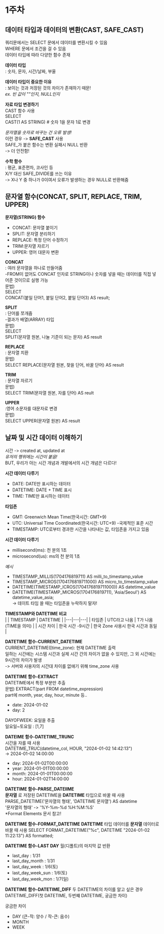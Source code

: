 # 1주차

## 데이터 타입과 데이터의 변환(CAST, SAFE_CAST)  

쿼리문에서는 SELECT 문에서 데이터를 변환시킬 수 있음  
WHERE 문에서 조건을 걸 수 있음   
데이터 타입에 따라 다양한 함수 존재   

__데이터 타입__   
: 숫자, 문자, 시간/날짜, 부울   

__데이터 타입이 중요한 이유__   
: 보이는 것과 저장된 것의 차이가 존재하기 때문!   
_ex. 빈 값이 ""인지, NULL인지_

__자료 타입 변경하기__   
CAST 함수 사용   
SELECT   
  CAST(1 AS STRING) # 숫자 1을 문자 1로 변경  

_문자열을 숫자로 바꾸는 건 오류 발생!_  
이런 경우 -> __SAFE_CAST__ 사용   
SAFE_가 붙은 함수는 변환 실패시 NULL 반환   
-> 더 안전함!   

__수학 함수__    
: 평균, 표준편차, 코사인 등   
X/Y 대신 SAFE_DIVIDE를 쓰는 이유   
-> X나 Y 중 하나가 0이여서 오류가 발생하는 경우 NULL로 반환해줌   


## 문자열 함수(CONCAT, SPLIT, REPLACE, TRIM, UPPER)   
__문자열(STRING) 함수__   
- CONCAT: 문자열 붙이기
- SPLIT: 문자열 분리하기
- REPLACE: 특정 단어 수정하기
- TRIM:문자열 자르기
- UPPER: 영어 대문자 변환  

__CONCAT__        
: 여러 문자열을 하나로 만들어줌     
-FROM이 없어도 CONCAT 인자로 STRING이나 숫자를 넣을 때는 데이터를 직접 넣어준 것이므로 실행 가능        
문법)     
SELECT    
    CONCAT(붙일 단어1, 붙일 단어2, 붙일 단어3) AS result;   

__SPLIT__      
: 단어를 쪼개줌     
-결과가 배열(ARRAY) 타입   
문법)     
SELECT  
    SPLIT(문자열 원본, 나눌 기준이 되는 문자) AS result    

__REPLACE__       
: 문자열 치환      
문법)       
SELECT
    REPLACE(문자열 원본, 찾을 단어, 바꿀 단어) AS result

__TRIM__     
: 문자열 자르기     
문법)    
SELECT
    TRIM(문자열 원본, 자를 단어) AS reult

__UPPER__    
:영어 소문자를 대문자로 변경     
문법)    
SELECT
    UPPER(문자열 원본) AS result


## 날짜 및 시간 데이터 이해하기   
시간 -> created at, updated at    
_유저의 행위에는 시간이 붙음!_    
BUT, 우리가 아는 시간 개념과 개발에서의 시간 개념은 다르다!   

__시간 데이터 다루기__   
- DATE: DATE만 표시하는 데이터 
- DATETIME: DATE + TIME 표시
- TIME: TIME만 표시하는 데이터

__타임존__
- GMT: Greenwich Mean Time(한국시간: GMT+9)
- UTC: Universal Time Coordinated(한국시간: UTC+9) -국제적인 표준 시간   
- TIMESTAMP: UTC로부터 경과한 시간을 나타내는 값, 타임존을 가지고 있음   

__시간 데이터 다루기__
- millisecond(ms): 천 분의 1초
- microsecond(us): ms의 천 분의 1초   

_예시_
- TIMESTAMP_MILLIS(1704176819711) AS milli_to_timestamp_value   
- TIMESTAMP_MICROS(1704176819711000) AS micro_to_timestamp_value
- DATETIME(TIMESTAMP_ICROS(1704176819711000)) AS datetime_value
- DATETIME(TIMESTAMP_MICROS(1704176819711), 'Asia/Seoul') AS datetime_value_asia;   
-> 데이트 타임 쓸 때는 타임존을 누락하지 말자!   

__TIMESTAMP와 DATETIME 비교__   
| | TIMESTAMP | DATETIME |
|---|---|---|
| 타임존 | UTC라고 나옴 | T가 나옴(TIME을 의미) |
| 시간 차이 | 한국 시간 -9시간 | 한국 Zone 사용시 한국 시간과 동일 |

__DATETIME 함수-CURRENT_DATETIME__   
CURRENT_DATETIME([time_zone): 현재 DATETIME 출력   
일하는 시간에는 시스템 시간과 실제 시간 간의 차이가 없을 수 있지만, 그 외 시간에는 9시간의 차이가 발생   
-> 서버와 사용자의 시간대 차이를 없애기 위해 time_zone 사용   

__DATETIME 함수-EXTRACT__    
DATETIME에서 특정 부분만 추출   
문법)
EXTRACT(part FROM datetime_expression)   
part에 month, year, day, hour, minute 등..   
- date: 2024-01-02
- day: 2

DAYOFWEEK: 요일을 추출    
일요일~토요일 : [1,7]

__DATEIME 함수-DATETIME_TRUNC__   
시간을 자를 때 사용   
DATETIME_TRUC(datetime_col, HOUR, "2024-01-02 14:42:13")   
-> 2024-01-02 14:00:00

- day: 2024-01-02T00:00:00
- year: 2024-01-01T00:00:00
- month: 2024-01-01T00:00:00
- hour: 2024-01-02T14:00:00   

__DATETIME 함수-PARSE_DATEIIME__   
__문자열__ 로 저장된 DATETIME을 __DATETIME__ 타입으로 바꿀 때 사용   
PARSE_DATETIME('문자열의 형태', 'DATETIME 문자열') AS datetime    
'문자열의 형태' -> '%Y-%m-%d %H:%M:%S'  
*Format Elements 문서 참고!   

__DATETIME 함수-FORMAT_DATETIME__
__DATETIME__ 타입 데이터를 __문자열__ 데이터로 바꿀 때 사용
SELECT
    FORMAT_DATETIME("%c", DATETIME "2024-01-02 11:22:13") AS formatted;

__DATETIME 함수-LAST DAY__
월(디폴트)의 마지막 값 반환
- last_day : 1/31
- last_day_month : 1/31
- last_day_week : 1/6(토)
- last_day_week_sun : 1/6(토)
- last_day_week_mon : 1/7(일)

__DATETIME 함수-DATETIME_DIFF__
두 DATETIME의 차이를 알고 싶은 경우
DATETIME_DIFF(첫 DATETIME, 두번쨰 DATETIME, 궁금한 차이)

궁금한 차이
- DAY (큰-작: 양수 / 작-큰: 음수)
- MONTH
- WEEK
